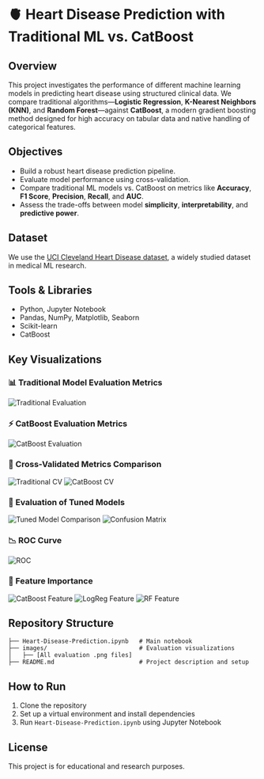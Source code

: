 # 🫀 Heart Disease Prediction with Traditional ML vs. CatBoost

## Overview
This project investigates the performance of different machine learning models in predicting heart disease using structured clinical data. We compare traditional algorithms—**Logistic Regression**, **K-Nearest Neighbors (KNN)**, and **Random Forest**—against **CatBoost**, a modern gradient boosting method designed for high accuracy on tabular data and native handling of categorical features.

## Objectives
- Build a robust heart disease prediction pipeline.
- Evaluate model performance using cross-validation.
- Compare traditional ML models vs. CatBoost on metrics like **Accuracy**, **F1 Score**, **Precision**, **Recall**, and **AUC**.
- Assess the trade-offs between model **simplicity**, **interpretability**, and **predictive power**.

## Dataset
We use the [UCI Cleveland Heart Disease dataset](https://archive.ics.uci.edu/ml/datasets/heart+Disease), a widely studied dataset in medical ML research.

## Tools & Libraries
- Python, Jupyter Notebook
- Pandas, NumPy, Matplotlib, Seaborn
- Scikit-learn
- CatBoost

## Key Visualizations

### 📊 Traditional Model Evaluation Metrics
![Traditional Evaluation](images/evaluation%20metrics%20Traditional%20Model.png)

### ⚡ CatBoost Evaluation Metrics
![CatBoost Evaluation](images/catboost%20Evaluation%20Metrics.png)

### 🔁 Cross-Validated Metrics Comparison
![Traditional CV](images/cross-validated%20metrics%20Traditional%20Model.png)
![CatBoost CV](images/Catboost%20cross-validated%20metrics.png)

### 🧪 Evaluation of Tuned Models
![Tuned Model Comparison](images/Evaluation%20for%20Tuned%20Models%20Random%20VS%20Grid.png)
![Confusion Matrix](images/Confusion%20Matrix%20Random%20VS%20Grid.png)

### 📉 ROC Curve
![ROC](images/ROC%20Curve%20Comparison.png)

### 🔬 Feature Importance
![CatBoost Feature](images/CatBoost%20Feature%20Importance.png)
![LogReg Feature](images/Logisitic%20Regression%20Feature%20Importance.png)
![RF Feature](images/Random%20Forest%20Feature%20Importance.png)

## Repository Structure
```
├── Heart-Disease-Prediction.ipynb   # Main notebook
├── images/                          # Evaluation visualizations
│   ├── [All evaluation .png files]
├── README.md                        # Project description and setup
```

## How to Run
1. Clone the repository
2. Set up a virtual environment and install dependencies
3. Run `Heart-Disease-Prediction.ipynb` using Jupyter Notebook

## License
This project is for educational and research purposes.
